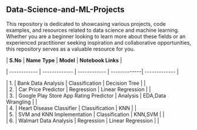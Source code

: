 ## Data-Science-and-ML-Projects

This repository is dedicated to showcasing various projects, code examples, and resources related to data science and machine learning. Whether you are a beginner looking to learn more about these fields or an experienced practitioner seeking inspiration and collaborative opportunities, this repository serves as a valuable resource for you.

| **S.No** | **Name**   **Type** | **Model** | **Notebook Links** |

| ------------ | ------------- | ------------ | -------------| ------------- |

| 1. | Bank Data Analysis | Classification | Decision Tree  | | <br />
| 2. | Car Price Predictor | Regression | Linear Regression | | <br />
| 3. | Google Play Store App Rating Predictor | Analysis | EDA,Data Wrangling |  |<br />
| 4. | Heart Disease Classifier | Classification | KNN | |<br/>
| 5. | SVM and KNN Implementation | Classification | KNN,SVM | |<br />
| 6. | Walmart Data Analysis | Regression | Linear Regression | | <br />
